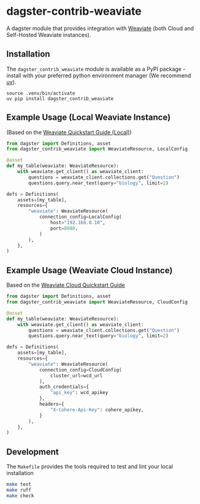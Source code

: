 # dagster-contrib-weaviate

A dagster module that provides integration with [Weaviate](https://weaviate.io/)
(both Cloud and Self-Hosted Weaviate instances).

## Installation

The `dagster_contrib_weaviate` module is available as a PyPI package - install with your preferred python 
environment manager (We recommend [uv](https://github.com/astral-sh/uv)).

```
source .venv/bin/activate
uv pip install dagster_contrib_weaviate
```

## Example Usage (Local Weaviate Instance)

(Based on the [Weaviate Quickstart Guide (Local)](https://weaviate.io/developers/weaviate/quickstart/local))

```python
from dagster import Definitions, asset
from dagster_contrib_weaviate import WeaviateResource, LocalConfig

@asset
def my_table(weaviate: WeaviateResource):
    with weaviate.get_client() as weaviate_client:
        questions = weaviate_client.collections.get("Question")
        questions.query.near_text(query="biology", limit=2)

defs = Definitions(
    assets=[my_table],
    resources={
        "weaviate": WeaviateResource(
            connection_config=LocalConfig(
                host="192.168.0.10", 
                port=8080, 
            )
        ),
    },
)
```


## Example Usage (Weaviate Cloud Instance)

Based on the [Weaviate Cloud Quickstart Guide](https://weaviate.io/developers/wcs/quickstart)

```python
from dagster import Definitions, asset
from dagster_contrib_weaviate import WeaviateResource, CloudConfig

@asset
def my_table(weaviate: WeaviateResource):
    with weaviate.get_client() as weaviate_client:
        questions = weaviate_client.collections.get("Question")
        questions.query.near_text(query="biology", limit=2)

defs = Definitions(
    assets=[my_table],
    resources={
        "weaviate": WeaviateResource(
            connection_config=CloudConfig(
                cluster_url=wcd_url
            ),
            auth_credentials={
                "api_key": wcd_apikey
            },
            headers={
                "X-Cohere-Api-Key": cohere_apikey,
            }
        ),
    },
)
```


## Development

The `Makefile` provides the tools required to test and lint your local installation

```sh
make test
make ruff
make check
```